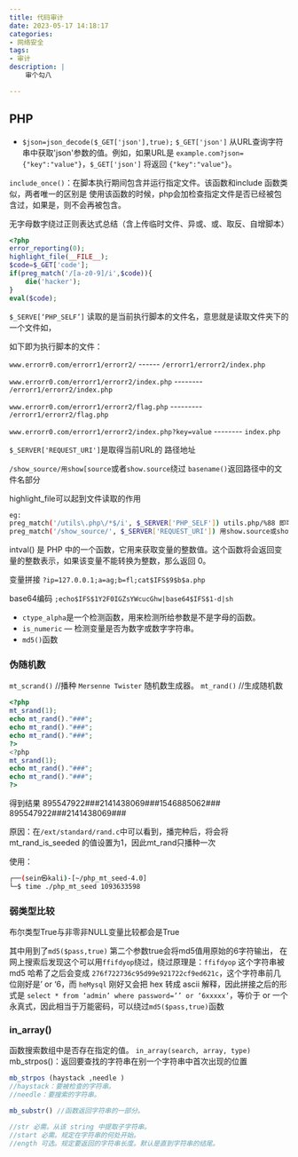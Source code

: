 ```yaml
---
title: 代码审计
date: 2023-05-17 14:18:17
categories:
- 网络安全
tags:
- 审计 
description: |
    审个勾八

---
```

## PHP

- `$json=json_decode($_GET['json'],true);`
`$_GET['json']` 从URL查询字符串中获取'json'参数的值。例如，如果URL是 `example.com?json={"key":"value"}`，`$_GET['json']` 将返回 `{"key":"value"}`。

`include_once()`：在脚本执行期间包含并运行指定文件。该函数和include 函数类似，两者唯一的区别是 使用该函数的时候，php会加检查指定文件是否已经被包含过，如果是，则不会再被包含。

无字母数字绕过正则表达式总结（含上传临时文件、异或、或、取反、自增脚本）

```php
<?php
error_reporting(0);
highlight_file(__FILE__);
$code=$_GET['code'];
if(preg_match('/[a-z0-9]/i',$code)){
    die('hacker');
}
eval($code);
```

`$_SERVE[‘PHP_SELF’]` 读取的是当前执行脚本的文件名，意思就是读取文件夹下的一个文件如，

如下即为执行脚本的文件：

`www.errorr0.com/errorr1/errorr2/`        ------     `/errorr1/errorr2/index.php`

`www.errorr0.com/errorr1/errorr2/index.php`   --------   `/errorr1/errorr2/index.php`

`www.errorr0.com/errorr1/errorr2/flag.php`    ---------  `/errorr1/errorr2/flag.php`

`www.errorr0.com/errorr1/errorr2/index.php?key=value`  --------  `index.php`

`$_SERVER['REQUEST_URI']`是取得当前URL的 路径地址

`/show_source/用show[source`或者`show.source`绕过
`basename()`返回路径中的文件名部分

highlight_file可以起到文件读取的作用

```bash
eg:
preg_match('/utils\.php\/*$/i', $_SERVER['PHP_SELF']) utils.php/%88 即可绕过
preg_match('/show_source/', $_SERVER['REQUEST_URI']) 用show.source或show[source绕过
```

intval() 是 PHP 中的一个函数，它用来获取变量的整数值。这个函数将会返回变量的整数表示，如果该变量不能转换为整数，那么返回 0。

变量拼接
`?ip=127.0.0.1;a=ag;b=fl;cat$IFS$9$b$a.php`

base64编码
`;echo$IFS$1Y2F0IGZsYWcucGhw|base64$IFS$1-d|sh`

- `ctype_alpha`是一个检测函数，用来检测所给参数是不是字母的函数。
- `is_numeric` — 检测变量是否为数字或数字字符串。
- `md5()`函数

### 伪随机数

`mt_scrand()` //播种 `Mersenne Twister` 随机数生成器。
`mt_rand()`   //生成随机数

```php
<?php  
mt_srand(1);    
echo mt_rand()."###";
echo mt_rand()."###";
echo mt_rand()."###";
?>  
<?php  
mt_srand(1);    
echo mt_rand()."###";
echo mt_rand()."###";
?> 
```

得到结果
895547922###2141438069###1546885062###  
895547922###2141438069###

原因：在`/ext/standard/rand.c`中可以看到，播完种后，将会将 mt_rand_is_seeded 的值设置为1，因此mt_rand只播种一次

使用：

```bash
┌──(sein㉿kali)-[~/php_mt_seed-4.0]
└─$ time ./php_mt_seed 1093633598
```

### 弱类型比较

布尔类型True与非零非NULL变量比较都会是True

其中用到了`md5($pass,true)`
第二个参数true会将md5值用原始的6字符输出，
在网上搜索后发现这个可以用`ffifdyop`绕过，绕过原理是：`ffifdyop` 这个字符串被 md5 哈希了之后会变成 `276f722736c95d99e921722cf9ed621c`，这个字符串前几位刚好是’ or ‘6，而 `heMysql` 刚好又会把 hex 转成 ascii 解释，因此拼接之后的形式是 `select * from ‘admin’ where password=’’ or ‘6xxxxx’`，等价于 or 一个永真式，因此相当于万能密码，可以绕过`md5($pass,true)`函数

### in_array()

 函数搜索数组中是否存在指定的值。
 `in_array(search, array, type)`
 mb_strpos()：返回要查找的字符串在别一个字符串中首次出现的位置

 ```php
mb_strpos (haystack ,needle )
//haystack：要被检查的字符串。
//needle：要搜索的字符串。
 ```

```php
mb_substr() //函数返回字符串的一部分。

//str 必需。从该 string 中提取子字符串。
//start 必需。规定在字符串的何处开始。
//ength 可选。规定要返回的字符串长度。默认是直到字符串的结尾。
```
